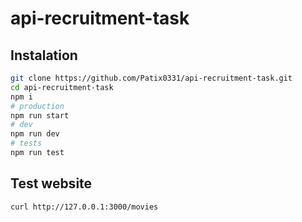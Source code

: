 # api-recruitment-task
## Instalation
```bash
git clone https://github.com/Patix0331/api-recruitment-task.git
cd api-recruitment-task
npm i
# production
npm run start
# dev
npm run dev
# tests
npm run test
```
## Test website
```bash
curl http://127.0.0.1:3000/movies
```
